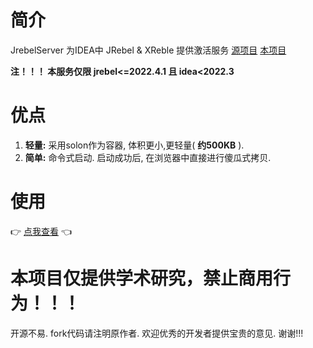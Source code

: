 # 简介

JrebelServer 为IDEA中 JRebel & XReble 提供激活服务 [源项目](https://gitee.com/gsls200808/JetBrainsLicenseServerforJava) [本项目](https://gitee.com/nism/jrebel-server)  

**注！！！ 本服务仅限 jrebel<=2022.4.1 且 idea<2022.3**

# 优点

1. **轻量:** 采用solon作为容器, 体积更小,更轻量( **约500KB** ).
2. **简单:** 命令式启动. 启动成功后, 在浏览器中直接进行傻瓜式拷贝.

# 使用

👉 [点我查看](https://gitee.com/nism/jrebel-server/wikis/pages) 👈

# 本项目仅提供学术研究，禁止商用行为！！！
开源不易. fork代码请注明原作者. 欢迎优秀的开发者提供宝贵的意见. 谢谢!!!